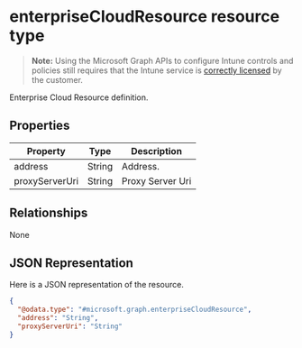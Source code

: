 ﻿# enterpriseCloudResource resource type

> **Note:** Using the Microsoft Graph APIs to configure Intune controls and policies still requires that the Intune service is [correctly licensed](https://go.microsoft.com/fwlink/?linkid=839381) by the customer.

Enterprise Cloud Resource definition.
## Properties
|Property|Type|Description|
|---|---|---|
|address|String|Address.|
|proxyServerUri|String|Proxy Server Uri|

## Relationships
None
## JSON Representation
Here is a JSON representation of the resource.
<!-- {
  "blockType": "resource",
  "keyProperty": "id",
  "@odata.type": "microsoft.graph.enterpriseCloudResource"
}
-->
```json
{
  "@odata.type": "#microsoft.graph.enterpriseCloudResource",
  "address": "String",
  "proxyServerUri": "String"
}
```



